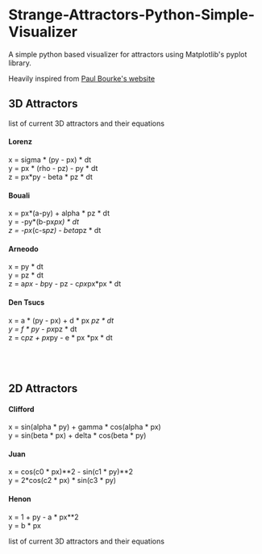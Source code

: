 # Strange-Attractors-Python-Simple-Visualizer


A simple python based visualizer for attractors using Matplotlib's pyplot library.

Heavily inspired from [Paul Bourke's website](http://paulbourke.net/fractals/)

## 3D Attractors

list of current 3D attractors and their equations

#### Lorenz 

x = sigma * (py - px) * dt <br>
y = px * (rho - pz) - py * dt <br>
z = px*py - beta * pz * dt <br>

#### Bouali

x = px*(a-py) + alpha * pz * dt <br>
y = -py*(b-px*px) * dt <br>
z = -px*(c-s*pz) - beta*pz * dt <br>

#### Arneodo
x = py * dt <br>
y = pz * dt <br>
z = a*px -  b*py - pz - c*px*px*px * dt <br>

#### Den Tsucs
x = a * (py - px) + d * px *pz * dt <br>
y = f * py - px*pz * dt <br>
z = c*pz + px*py - e * px *px * dt <br>
<br><br><br>

## 2D Attractors

#### Clifford
x = sin(alpha * py) + gamma * cos(alpha * px) <br>
y = sin(beta * px) + delta * cos(beta * py) <br>


#### Juan
x = cos(c0 * px)**2 - sin(c1 * py)**2 <br>
y = 2*cos(c2 * px) * sin(c3 * py) <br>

#### Henon
x = 1 + py - a * px**2 <br>
y = b * px <br>


list of current 3D attractors and their equations
